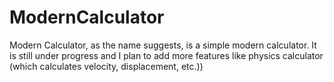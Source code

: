 # ModernCalculator
Modern Calculator, as the name suggests, is a simple modern calculator. It is still under progress and I plan to add more features like physics calculator (which calculates velocity, displacement, etc.))
